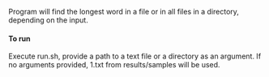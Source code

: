 Program will find the longest word in a file or in all files in a directory, depending on the input.

#### To run
Execute run.sh, provide a path to a text file or a directory as an argument.
If no arguments provided, 1.txt from results/samples will be used.
